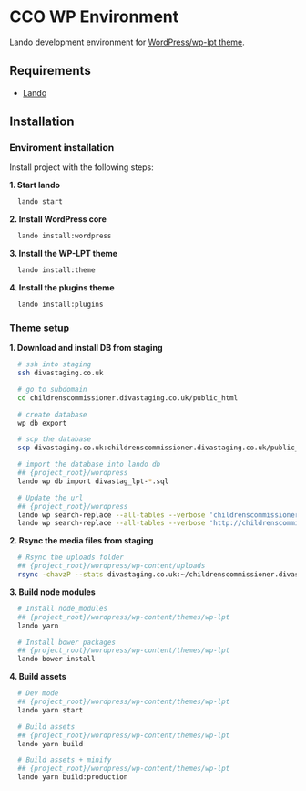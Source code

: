 # CCO WP Environment
Lando development environment for [WordPress/wp-lpt theme](https://github.com/diva-dev/wp-lpt).
## Requirements

* [Lando](https://lando.dev/)

## Installation

### Enviroment installation

Install project with the following steps:

**1. Start lando**
```bash
  lando start
```

**2. Install WordPress core**
```bash
  lando install:wordpress
```
    
**3. Install the WP-LPT theme**
```bash
  lando install:theme
```

**4. Install the plugins theme**
```bash
  lando install:plugins
```

### Theme setup

**1. Download and install DB from staging**
```bash
  # ssh into staging
  ssh divastaging.co.uk

  # go to subdomain
  cd childrenscommissioner.divastaging.co.uk/public_html

  # create database
  wp db export

  # scp the database
  scp divastaging.co.uk:childrenscommissioner.divastaging.co.uk/public_html/divastag_lpt-*.sql ./

  # import the database into lando db
  ## {project_root}/wordpress
  lando wp db import divastag_lpt-*.sql

  # Update the url
  ## {project_root}/wordpress
  lando wp search-replace --all-tables --verbose 'childrenscommissioner.divastaging.co.uk' 'childrenscommissioner.test'
  lando wp search-replace --all-tables --verbose 'http://childrenscommissioner.test' 'https://childrenscommissioner.test'
```

**2. Rsync the media files from staging**
```bash
  # Rsync the uploads folder
  ## {project_root}/wordpress/wp-content/uploads
  rsync -chavzP --stats divastaging.co.uk:~/childrenscommissioner.divastaging.co.uk/public_html/wp-content/uploads/ ./
```

**3. Build node modules**
```bash
  # Install node_modules
  ## {project_root}/wordpress/wp-content/themes/wp-lpt
  lando yarn

  # Install bower packages
  ## {project_root}/wordpress/wp-content/themes/wp-lpt
  lando bower install
```

**4. Build assets**
```bash
  # Dev mode
  ## {project_root}/wordpress/wp-content/themes/wp-lpt
  lando yarn start

  # Build assets
  ## {project_root}/wordpress/wp-content/themes/wp-lpt
  lando yarn build

  # Build assets + minify
  ## {project_root}/wordpress/wp-content/themes/wp-lpt
  lando yarn build:production
```
